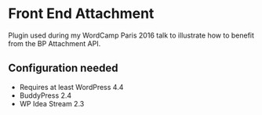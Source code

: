 Front End Attachment
====================

Plugin used during my WordCamp Paris 2016 talk to illustrate how to benefit from the BP Attachment API.


Configuration needed
--------------------

+ Requires at least WordPress 4.4
+ BuddyPress 2.4
+ WP Idea Stream 2.3
